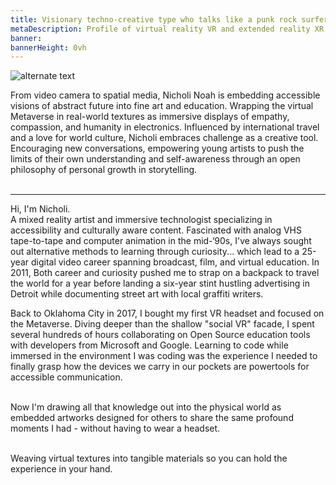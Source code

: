 ```yaml
---
title: Visionary techno-creative type who talks like a punk rock surfer from Oklahoma City
metaDescription: Profile of virtual reality VR and extended reality XR film video production artist
banner:
bannerHeight: 0vh
---
```


<div class="row">
  <div class="col-md-12">
    <img src="https://lh3.googleusercontent.com/-9X_0qe5RlyKshKh3J-xWaMaadMhxRm-1Lctj82IGVeVZ8rs8DLMznzbpfguJLmmXkb-ZQCm8V7NbgQG2FOcGlBT6F1FyyCqx0jgOeh5edZpUlreZpQTkweH2sv4BilzLNRIOHGQyA=w2400" alt="alternate text">
  </div>
</div>


From video camera to spatial media, Nicholi Noah is embedding accessible visions of abstract future into fine art and education. Wrapping the virtual Metaverse in real-world textures as immersive displays of empathy, compassion, and humanity in electronics. Influenced by international travel and a love for world culture, Nicholi embraces challenge as a creative tool. Encouraging new conversations, empowering young artists to push the limits of their own understanding and self-awareness through an open philosophy of personal growth in storytelling.</br></br>

---------------------------

Hi, I'm Nicholi.</br>A mixed reality artist and immersive technologist specializing in accessibility and culturally aware content. Fascinated with analog VHS tape-to-tape and computer animation in the mid-‘90s, I've always sought out alternative methods to learning through curiosity... which lead to a 25-year digital video career spanning broadcast, film, and virtual education. In 2011, Both career and curiosity pushed me to strap on a backpack to travel the world for a year before landing a six-year stint hustling advertising in Detroit while documenting street art with local graffiti writers.</br>

Back to Oklahoma City in 2017, I bought my first VR headset and focused on the Metaverse. Diving deeper than the shallow "social VR" facade, I spent several hundreds of hours collaborating on Open Source education tools with developers from Microsoft and Google. Learning to code while immersed in the environment I was coding was the experience I needed to finally grasp how the devices we carry in our pockets are powertools for accessible communication.</br></br>

Now I'm drawing all that knowledge out into the physical world as embedded artworks designed for others to share the same profound moments I had - without having to wear a headset.</br></br>

Weaving virtual textures into tangible materials so you can hold the experience in your hand.
